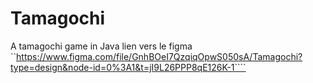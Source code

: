 # Tamagochi
A tamagochi game in Java
lien vers le figma ``https://www.figma.com/file/GnhBOeI7QzqiqOpwS050sA/Tamagochi?type=design&node-id=0%3A1&t=jI9L26PPP8qE126K-1````
